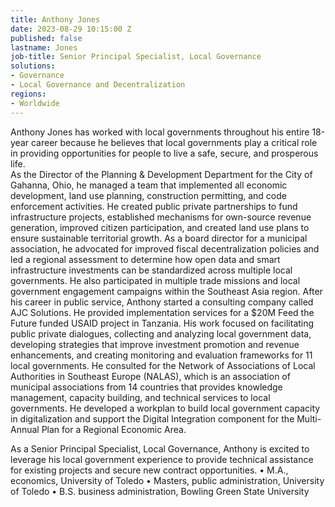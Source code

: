 ```yaml
---
title: Anthony Jones
date: 2023-08-29 10:15:00 Z
published: false
lastname: Jones
job-title: Senior Principal Specialist, Local Governance
solutions:
- Governance
- Local Governance and Decentralization
regions:
- Worldwide
---
```


Anthony Jones has worked with local governments throughout his entire 18-year career because he believes that local governments play a critical role in providing opportunities for people to live a safe, secure, and prosperous life.  
As the Director of the Planning & Development Department for the City of Gahanna, Ohio, he managed a team that implemented all economic development, land use planning, construction permitting, and code enforcement activities. He created public private partnerships to fund infrastructure projects, established mechanisms for own-source revenue generation, improved citizen participation, and created land use plans to ensure sustainable territorial growth. As a board director for a municipal association, he advocated for improved fiscal decentralization policies and led a regional assessment to determine how open data and smart infrastructure investments can be standardized across multiple local governments. He also participated in multiple trade missions and local government engagement campaigns within the Southeast Asia region.
After his career in public service, Anthony started a consulting company called AJC Solutions. He provided implementation services for a $20M Feed the Future funded USAID project in Tanzania. His work focused on facilitating public private dialogues, collecting and analyzing local government data, developing strategies that improve investment promotion and revenue enhancements, and creating monitoring and evaluation frameworks for 11 local governments. 
He consulted for the Network of Associations of Local Authorities in Southeast Europe (NALAS), which is an association of municipal associations from 14 countries that provides knowledge management, capacity building, and technical services to local governments. He developed a workplan to build local government capacity in digitalization and support the Digital Integration component for the Multi-Annual Plan for a Regional Economic Area.

As a Senior Principal Specialist, Local Governance, Anthony is excited to leverage his local government experience to provide technical assistance for existing projects and secure new contract opportunities.
•	M.A., economics, University of Toledo
•	Masters, public administration, University of Toledo
•	B.S. business administration, Bowling Green State University